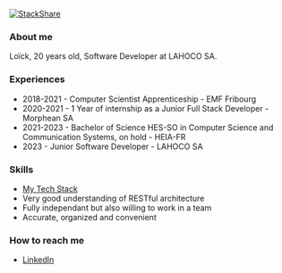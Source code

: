 [![StackShare](http://img.shields.io/badge/tech-stack-0690fa.svg?style=flat)](https://stackshare.io/copiiinux/my-stack)
### About me

Loïck, 20 years old, Software Developer at LAHOCO SA.

### Experiences

* 2018-2021 - Computer Scientist Apprenticeship - EMF Fribourg
* 2020-2021 - 1 Year of internship as a Junior Full Stack Developer - Morphean SA
* 2021-2023 - Bachelor of Science HES-SO in Computer Science and Communication Systems, on hold - HEIA-FR
* 2023      - Junior Software Developer - LAHOCO SA

### Skills

* [My Tech Stack](https://stackshare.io/copiiinux/my-stack)
* Very good understanding of RESTful architecture
* Fully independant but also willing to work in a team
* Accurate, organized and convenient

### How to reach me

* [LinkedIn](https://www.linkedin.com/in/mrcopinux/)
